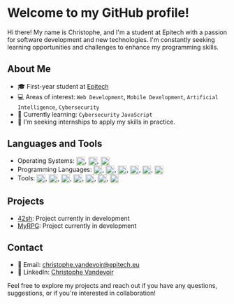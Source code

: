 # Welcome to my GitHub profile!

Hi there! My name is Christophe, and I'm a student at Epitech with a passion for software development and new technologies. I'm constantly seeking learning opportunities and challenges to enhance my programming skills.

## About Me

- 🎓 First-year student at [Epitech](https://www.epitech.eu/)
- 💻 Areas of interest: `Web Development`, `Mobile Development`, `Artificial Intelligence`, `Cybersecurity`
- 🌱 Currently learning: `Cybersecurity` `JavaScript`
- 🔭 I'm seeking internships to apply my skills in practice.

## Languages and Tools

- Operating Systems: <img align="center" width="20" height="20" src="https://img.icons8.com/fluency/512/fedora.png" alt="fedora"/>, <img align="center" width="20" height="20" src="https://img.icons8.com/fluency/512/windows-10.png" alt="windows"/>, <img align="center" width="20" height="20" src="https://img.icons8.com/fluency/512/mac-os.png" alt="macos"/>
- Programming Languages: <img align="center" width="20" height="20" src="https://img.icons8.com/color/512/c-programming.png" alt="c-programming"/>, <img align="center" width="20" height="20" src="https://img.icons8.com/color/512/python--v1.png" alt="python"/>, <img align="center" width="20" height="20" src="https://img.icons8.com/color/512/html-5--v1.png" alt="html-5"/>, <img align="center" width="20" height="20" src="https://upload.wikimedia.org/wikipedia/commons/thumb/2/27/PHP-logo.svg/2560px-PHP-logo.svg.png" alt="php"/>, <img align="center" width="20" height="20" src="https://img.icons8.com/color/512/mysql-logo.png" alt="mysql-logo"/>, <img align="center" width="20" height="20" src="https://upload.wikimedia.org/wikipedia/commons/thumb/4/40/VB.NET_Logo.svg/1200px-VB.NET_Logo.svg.png" alt="visual-basic"/>
- Tools: <img align="center" width="20" height="20" src="https://img.icons8.com/color/512/git.png" alt="git"/>, <img align="center" width="20" height="20" src="https://img.icons8.com/color/512/docker.png" alt="docker"/>, <img align="center" width="20" height="20" src="https://img.icons8.com/color/512/visual-studio-code-2019.png" alt="visual-studio-code"/>, <img align="center" width="20" height="20" src="https://upload.wikimedia.org/wikipedia/commons/thumb/6/62/Clion.svg/1200px-Clion.svg.png" alt="clion"/>, <img align="center" width="20" height="20" src="https://upload.wikimedia.org/wikipedia/commons/thumb/1/1d/PyCharm_Icon.svg/1200px-PyCharm_Icon.svg.png" alt="pycharm"/>, <img align="center" width="20" height="20" src="https://upload.wikimedia.org/wikipedia/commons/thumb/c/c9/PhpStorm_Icon.svg/1200px-PhpStorm_Icon.svg.png" alt="phpstorm"/>, <img align="center" width="20" height="20" src="https://img.icons8.com/color/512/emacs.png" alt="emacs"/>

## Projects

- [42sh](https://github.com/ItsKarmaOff/42sh): Project currently in development
- [MyRPG](https://github.com/ItsKarmaOff/MyRPG): Project currently in development

## Contact

- 📧 Email: [christophe.vandevoir@epitech.eu](mailto:christophe.vandevoir@epitech.eu)
- 💼 LinkedIn: [Christophe Vandevoir](https://www.linkedin.com/in/christophe-vandevoir/)

Feel free to explore my projects and reach out if you have any questions, suggestions, or if you're interested in collaboration!

